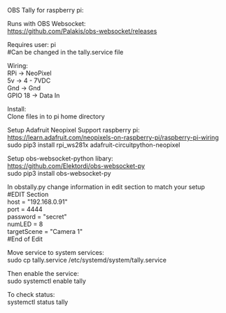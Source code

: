 OBS Tally for raspberry pi: 
  
Runs with OBS Websocket:  
https://github.com/Palakis/obs-websocket/releases

Requires user: pi  
#Can be changed in the tally.service file  

Wiring:  
RPi     -> NeoPixel  
5v      -> 4 - 7VDC  
Gnd     -> Gnd  
GPIO 18 -> Data In  

Install:  
Clone files in to pi home directory  

Setup Adafruit Neopixel Support raspberry pi:  
  https://learn.adafruit.com/neopixels-on-raspberry-pi/raspberry-pi-wiring  
  sudo pip3 install rpi_ws281x adafruit-circuitpython-neopixel  

Setup obs-websocket-python libary:  
  https://github.com/Elektordi/obs-websocket-py  
  sudo pip3 install obs-websocket-py  

In obstally.py change information in edit section to match your setup  
  #EDIT Section  
  host = "192.168.0.91"  
  port = 4444  
  password = "secret"  
  numLED = 8  
  targetScene = "Camera 1"  
  #End of Edit  

Move service to system services:  
  sudo cp tally.service /etc/systemd/system/tally.service  

Then enable the service:  
  sudo systemctl enable tally  
  
To check status:  
  systemctl status tally  
